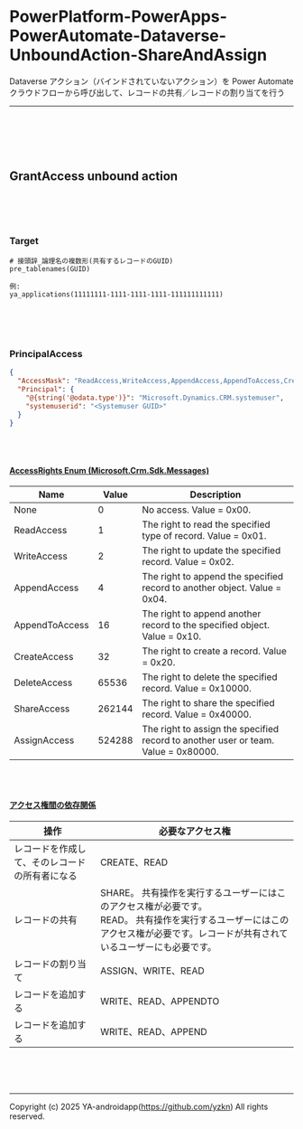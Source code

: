 # PowerPlatform-PowerApps-PowerAutomate-Dataverse-UnboundAction-ShareAndAssign

Dataverse アクション（バインドされていないアクション）を Power Automate クラウドフローから呼び出して、レコードの共有／レコードの割り当てを行う

---

<br><br><br><br>

## GrantAccess unbound action

<br><br><br>

### Target

```plaintext
# 接頭辞_論理名の複数形(共有するレコードのGUID)
pre_tablenames(GUID)

例:
ya_applications(11111111-1111-1111-1111-111111111111)
```

<br><br><br>

### PrincipalAccess

```json
{
  "AccessMask": "ReadAccess,WriteAccess,AppendAccess,AppendToAccess,CreateAccess,DeleteAccess,ShareAccess,AssignAccess",
  "Principal": {
    "@{string('@odata.type')}": "Microsoft.Dynamics.CRM.systemuser",
    "systemuserid": "<Systemuser GUID>"
  }
}
```

<br><br>

#### [AccessRights Enum (Microsoft.Crm.Sdk.Messages)](https://learn.microsoft.com/en-us/dotnet/api/microsoft.crm.sdk.messages.accessrights?view=dataverse-sdk-latest)

| Name           | Value  | Description                                                                        |
|----------------|--------|------------------------------------------------------------------------------------|
| None           | 0      | No access. Value = 0x00.                                                           |
| ReadAccess     | 1      | The right to read the specified type of record. Value = 0x01.                      |
| WriteAccess    | 2      | The right to update the specified record. Value = 0x02.                            |
| AppendAccess   | 4      | The right to append the specified record to another object. Value = 0x04.          |
| AppendToAccess | 16     | The right to append another record to the specified object. Value = 0x10.          |
| CreateAccess   | 32     | The right to create a record. Value = 0x20.                                        |
| DeleteAccess   | 65536  | The right to delete the specified record. Value = 0x10000.                         |
| ShareAccess    | 262144 | The right to share the specified record. Value = 0x40000.                          |
| AssignAccess   | 524288 | The right to assign the specified record to another user or team. Value = 0x80000. |

<br><br>

#### [アクセス権間の依存関係](https://learn.microsoft.com/ja-jp/power-apps/developer/data-platform/security-access-rights#dependencies-between-access-rights)

| 操作                                           | 必要なアクセス権                                                                                                                                                                    |
| ---------------------------------------------- | ----------------------------------------------------------------------------------------------------------------------------------------------------------------------------------- |
| レコードを作成して、そのレコードの所有者になる | CREATE、READ                                                                                                                                                                        |
| レコードの共有                                 | SHARE。 共有操作を実行するユーザーにはこのアクセス権が必要です。 <br> READ。 共有操作を実行するユーザーにはこのアクセス権が必要です。レコードが共有されているユーザーにも必要です。 |
| レコードの割り当て                             | ASSIGN、WRITE、READ                                                                                                                                                                 |
| レコードを追加する                             | WRITE、READ、APPENDTO                                                                                                                                                               |
| レコードを追加する                             | WRITE、READ、APPEND                                                                                                                                                                 |

<br><br><br>

---

Copyright (c) 2025 YA-androidapp(https://github.com/yzkn) All rights reserved.
